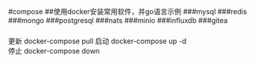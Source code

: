 #compose
##使用docker安装常用软件，并go语言示例
###mysql
###redis
###mongo
###postgresql
###nats
###minio
###influxdb
###gitea
###
更新 docker-compose pull
启动 docker-compose up -d     
停止 docker-compose down
